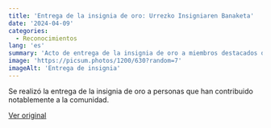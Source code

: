 ```yaml
---
title: 'Entrega de la insignia de oro: Urrezko Insigniaren Banaketa'
date: '2024-04-09'
categories:
  - Reconocimientos
lang: 'es'
summary: 'Acto de entrega de la insignia de oro a miembros destacados de la comunidad.'
image: 'https://picsum.photos/1200/630?random=7'
imageAlt: 'Entrega de insignia'
---
```


Se realizó la entrega de la insignia de oro a personas que han contribuido notablemente a la comunidad.

[Ver original]({{original_url}})
